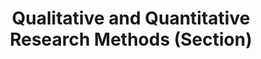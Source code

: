 ---
layout: post
title: Qualitative and Quantitative Research Methods (Section)
description: "A teaching assistant (TA) section for Adalbert FX Wilhelm at Jacobs University Bremen, Germany"
published: true
categories:
- teaching
lang: en
permalink: /2006/09/01/qnq/
trans: /2006/09/01/forschungsmethoden/
link: https://www.jacobs-university.de/directory/awilhelm
tags:
- statistics
- probability
---